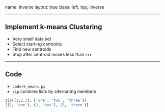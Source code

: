 name: inverse
layout: true
class: left, top, inverse

---

## Implement k-means Clustering

  + Very small data set
  + Select starting centroids
  + Find new centroids
  + Stop after centroid moves less than ```err```

---

## Code

  + ```code/k_means.py```
  + ```zip``` combine lists by alternating members

```python
zip([1,2,3], ['one', 'two', 'three'])
[(1, 'one'), (2, 'two'), (3, 'three')]
```
